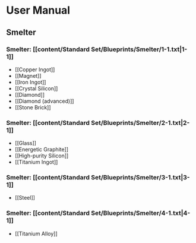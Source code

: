 # User Manual

## Smelter

### Smelter: [[content/Standard Set/Blueprints/Smelter/1-1.txt|1-1]]

- [[Copper Ingot]]
- [[Magnet]]
- [[Iron Ingot]]
- [[Crystal Silicon]]
- [[Diamond]]
- [[Diamond (advanced)]]
- [[Stone Brick]]

### Smelter: [[content/Standard Set/Blueprints/Smelter/2-1.txt|2-1]]

- [[Glass]]
- [[Energetic Graphite]]
- [[High-purity Silicon]]
- [[Titanium Ingot]]

### Smelter: [[content/Standard Set/Blueprints/Smelter/3-1.txt|3-1]]

- [[Steel]]

### Smelter: [[content/Standard Set/Blueprints/Smelter/4-1.txt|4-1]]

- [[Titanium Alloy]]